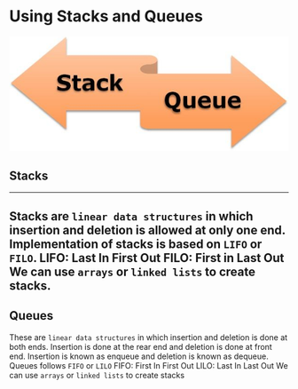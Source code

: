 # Using Stacks and Queues
![](./featured.jpg)
## Stacks
---
Stacks are `linear data structures` in which insertion and deletion is allowed at only one end.
Implementation of stacks is based on `LIFO` or `FILO`.
    LIFO: Last In First Out
    FILO: First in Last Out
We can use `arrays` or `linked lists` to create stacks.
---
## Queues

These are `linear data structures` in which insertion and deletion is done at both ends.
Insertion is done at the rear end and deletion is done at front end.
Insertion is known as enqueue and deletion is known as dequeue.
Queues follows `FIFO` or `LILO`
  FIFO: First In First Out
  LILO: Last In Last Out
We can use `arrays` or `linked lists` to create stacks
